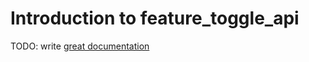# Introduction to feature_toggle_api

TODO: write [great documentation](http://jacobian.org/writing/what-to-write/)
